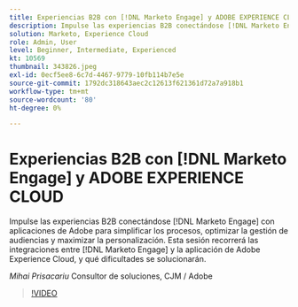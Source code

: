 ```yaml
---
title: Experiencias B2B con [!DNL Marketo Engage] y ADOBE EXPERIENCE CLOUD
description: Impulse las experiencias B2B conectándose [!DNL Marketo Engage] con aplicaciones de Adobe para simplificar los procesos, optimizar la gestión de audiencias y maximizar la personalización.
solution: Marketo, Experience Cloud
role: Admin, User
level: Beginner, Intermediate, Experienced
kt: 10569
thumbnail: 343826.jpeg
exl-id: 0ecf5ee8-6c7d-4467-9779-10fb114b7e5e
source-git-commit: 1792dc318643aec2c12613f621361d72a7a918b1
workflow-type: tm+mt
source-wordcount: '80'
ht-degree: 0%

---
```


# Experiencias B2B con [!DNL Marketo Engage] y ADOBE EXPERIENCE CLOUD

Impulse las experiencias B2B conectándose [!DNL Marketo Engage] con aplicaciones de Adobe para simplificar los procesos, optimizar la gestión de audiencias y maximizar la personalización. Esta sesión recorrerá las integraciones entre [!DNL Marketo Engage] y la aplicación de Adobe Experience Cloud, y qué dificultades se solucionarán.

*Mihai Prisacariu* Consultor de soluciones, CJM / Adobe

>[!VIDEO](https://video.tv.adobe.com/v/343826/?quality=12&learn=on)
